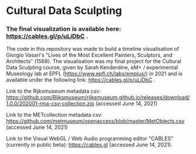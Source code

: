 # Cultural Data Sculpting

### The final visualization is available here: https://cables.gl/p/uLiDbC .


The code in this repository was made to build a timeline visualisation of Giorgio Vasari's "Lives of the Most Excellent Painters, Sculptors, and Architects" (1568). The visualisation was my final project for the Cultural Data Sculpting course, given by Sarah Kenderdine, eM+ / experimental Museology lab at EPFL (https://www.epfl.ch/labs/emplus/) in 2021 and is available under the following link: https://cables.gl/p/uLiDbC .

Link to the Rijksmuseum metadata csv: https://github.com/Rijksmuseum/rijksmuseum.github.io/releases/download/1.0.0/202001-rma-csv-collection.zip (accessed June 14, 2021)

Link to the METcollection metadata csv: https://github.com/metmuseum/openaccess/blob/master/MetObjects.csv (accessed June 14, 2021)

Link to the Visual WebGL / Web Audio programming editor "CABLES" (currently in public beta): https://cables.gl (accessed June 14, 2021).
